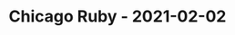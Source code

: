 ---
layout: post
title: Chicago Ruby - 2021-02-02
datetime: '2021-02-02T19:00:00-05:00'
name: Chicago Ruby
external_url: https://www.meetup.com/ChicagoRuby/events/275539371/
online_event: true
year_month: 2021-02
---